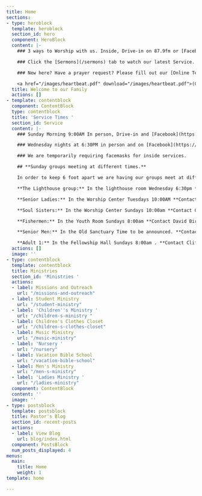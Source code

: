 ```yaml
---
title: Home
sections:
- type: heroblock
  template: heroblock
  section_id: hero
  component: HeroBlock
  content: |-
    ### 3 ways to Worship with us. Inside, Drive-in on 87.9fm or [Facebook Live](https://www.facebook.com/groups/FBCBronson/) all at 9:00 AM Sundays

    ### Click the [Sermons](/sermons) tab to watch our latest Service.

    ### New here? Have a prayer request? Please fill out our [Online Tearout](https://forms.gle/QfEaNeL7ZdUZCxiN6)

    <a href="/images/heartbeat.pdf" download="/images/heartbeat.pdf">(Click here to download our latest Newsletter)</a>
  title: Welcome to our Family
  actions: []
- template: contentblock
  component: ContentBlock
  type: contentblock
  title: 'Service Times '
  section_id: Service
  content: |-
    ### Sunday Morning 9:00AM In person, Drive-in and [Facebook](https://www.facebook.com/groups/FBCBronson/)

    ### Wednesday nights at 6:30PM in person and on [Facebook](https://www.facebook.com/groups/FBCBronson/)

    ### We are temporarily requiring facemasks for inside services.

    ## **Sunday groups meeting at different times.**

    In order to keep 6 foot apart we are having our groups meet at different times and in larger rooms temporarily. We have suspended children’s groups at this time. Look for your groups new time and location below.

    **The Lighthouse group:** In the lighthouse room Wednesday 6:30pm **Contact Danny Sprague for more info:** 352-221-4847

    **Senior Ladies:** In the Worship Center Tuesdays 10:00AM **Contact Sonja Simmons for more info:** 352-538-0398

    **Soul Sisters:** In the Worship Center Sundays 10:00am **Contact Candy Dean for more info:** 352-214-0015

    **Fishermen:** In the Youth Room Sundays 8:00am **Contact David Bird for more info:** 352-572-2674

    **Senior Men:** In the Old Sanctuary Time to be announced. **Contact Steve Bird for more info:** 352-817-4711

    **Adult 1:** In the Fellowship Hall Sundays 8:00am . **Contact Cliff Norris for more info:** 352-538-7609
  actions: []
  image: ''
- type: contentblock
  template: contentblock
  title: Ministries
  section_id: 'Ministries '
  actions:
  - label: Missions and Outreach
    url: "/missions-and-outreach"
  - label: Student Ministry
    url: "/student-ministry"
  - label: 'Children''s Ministry '
    url: "/children-s-ministry "
  - label: Children's Clothes Closet
    url: "/children-s-clothes-closet"
  - label: Music Ministry
    url: "/music-ministry"
  - label: 'Nursery '
    url: "/nursery"
  - label: Vacation Bible School
    url: "/vacation-bible-school"
  - label: Men's Ministry
    url: "/men-s-ministry"
  - label: 'Ladies Ministry '
    url: "/ladies-ministry"
  component: ContentBlock
  content: ''
  image: ''
- type: postsblock
  template: postsblock
  title: Pastor's Blog
  section_id: recent-posts
  actions:
  - label: View Blog
    url: blog/index.html
  component: PostsBlock
  num_posts_displayed: 4
menus:
  main:
    title: Home
    weight: 1
template: home

---
```


